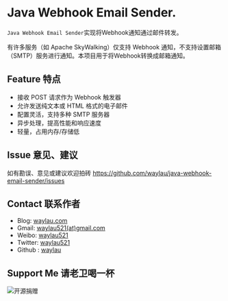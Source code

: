 # Java Webhook Email Sender. 

`Java Webhook Email Sender`实现将Webhook通知通过邮件转发。

有许多服务（如 Apache SkyWalking）仅支持 Webhook 通知，不支持设置邮箱（SMTP）服务进行通知。本项目用于将Webhook转换成邮箱通知。

## Feature 特点

* 接收 POST 请求作为 Webhook 触发器
* 允许发送纯文本或 HTML 格式的电子邮件
* 配置灵活，支持多种 SMTP 服务器
* 异步处理，提高性能和响应速度
* 轻量，占用内存/存储低




## Issue 意见、建议

如有勘误、意见或建议欢迎拍砖 <https://github.com/waylau/java-webhook-email-sender/issues>

## Contact 联系作者

* Blog: [waylau.com](http://waylau.com)
* Gmail: [waylau521(at)gmail.com](mailto:waylau521@gmail.com)
* Weibo: [waylau521](http://weibo.com/waylau521)
* Twitter: [waylau521](https://twitter.com/waylau521)
* Github : [waylau](https://github.com/waylau)


## Support Me 请老卫喝一杯

![开源捐赠](https://waylau.com/images/showmethemoney-sm.jpg)
